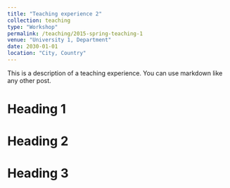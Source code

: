 ```yaml
---
title: "Teaching experience 2"
collection: teaching
type: "Workshop"
permalink: /teaching/2015-spring-teaching-1
venue: "University 1, Department"
date: 2030-01-01
location: "City, Country"
---
```


This is a description of a teaching experience. You can use markdown like any other post.

Heading 1
======

Heading 2
======

Heading 3
======
